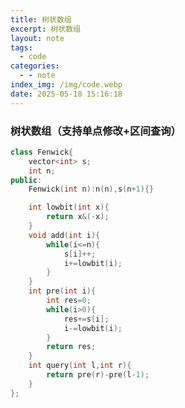 ```yaml
---
title: 树状数组
excerpt: 树状数组
layout: note
tags:
  - code
categories:
  - - note
index_img: /img/code.webp
date: 2025-05-18 15:16:18
---
```

<!-- more -->
### 树状数组（支持单点修改+区间查询）

``` C++
class Fenwick{
    vector<int> s;
    int n;
public:
    Fenwick(int n):n(n),s(n+1){}

    int lowbit(int x){
        return x&(-x);
    }
    void add(int i){
        while(i<=n){
            s[i]++;
            i+=lowbit(i);
        }
    }
    int pre(int i){
        int res=0;
        while(i>0){
            res+=s[i];
            i-=lowbit(i);
        }
        return res;
    }
    int query(int l,int r){
        return pre(r)-pre(l-1);
    }
};
```
[^1]:[OI-Wiki-fenwick](https://oi-wiki.org/ds/fenwick/)